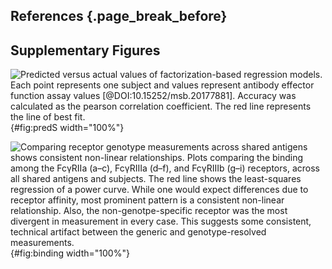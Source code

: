 ## References {.page_break_before}

<!-- Explicitly insert bibliography here -->
<div id="refs"></div>

## Supplementary Figures

![**Predicted versus actual values of factorization-based regression models.** Each point represents one subject and values represent antibody effector function assay values [@DOI:10.15252/msb.20177881]. Accuracy was calculated as the pearson correlation coefficient. The red line represents the line of best fit.](figureS1.svg "Figure S1"){#fig:predS width="100%"}

![**Comparing receptor genotype measurements across shared antigens shows consistent non-linear relationships.** Plots comparing the binding among the FcγRIIa (a–c), FcγRIIIa (d–f), and FcγRIIIb (g–i) receptors, across all shared antigens and subjects. The red line shows the least-squares regression of a power curve. While one would expect differences due to receptor affinity, most prominent pattern is a consistent non-linear relationship. Also, the non-genotpe-specific receptor was the most divergent in measurement in every case. This suggests some consistent, technical artifact between the generic and genotype-resolved measurements.](figureS2.svg "Figure S2"){#fig:binding width="100%"}
